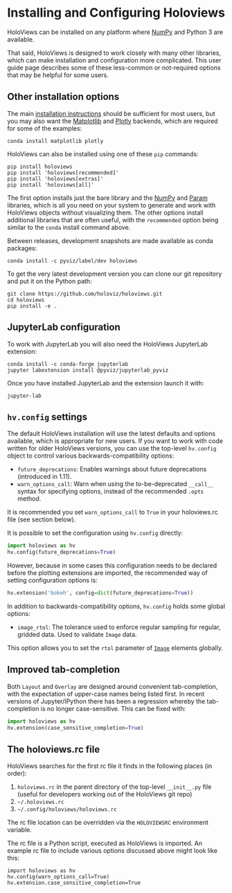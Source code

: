 # Installing and Configuring Holoviews

HoloViews can be installed on any platform where [NumPy](http://numpy.org) and Python 3 are available.

That said, HoloViews is designed to work closely with many other libraries, which can make installation and configuration more complicated. This user guide page describes some of these less-common or not-required options that may be helpful for some users.

## Other installation options

The main [installation instructions](http://holoviews.org/#installation) should be sufficient for most users, but you may also want the [Matplotlib](http://matplotlib.org) and [Plotly](https://plot.ly/python/) backends, which are required for some of the examples:

    conda install matplotlib plotly

HoloViews can also be installed using one of these `pip` commands:

    pip install holoviews
    pip install 'holoviews[recommended]'
    pip install 'holoviews[extras]'
    pip install 'holoviews[all]'

The first option installs just the bare library and the [NumPy](http://numpy.org) and [Param](https://github.com/holoviz/param) libraries, which is all you need on your system to generate and work with HoloViews objects without visualizing them. The other options install additional libraries that are often useful, with the `recommended` option being similar to the `conda` install command above.

Between releases, development snapshots are made available as conda packages:

    conda install -c pyviz/label/dev holoviews

To get the very latest development version you can clone our git
repository and put it on the Python path:

    git clone https://github.com/holoviz/holoviews.git
    cd holoviews
    pip install -e .

## JupyterLab configuration

To work with JupyterLab you will also need the HoloViews JupyterLab
extension:

```
conda install -c conda-forge jupyterlab
jupyter labextension install @pyviz/jupyterlab_pyviz
```

Once you have installed JupyterLab and the extension launch it with:

```
jupyter-lab
```

## `hv.config` settings

The default HoloViews installation will use the latest defaults and options available, which is appropriate for new users. If you want to work with code written for older HoloViews versions, you can use the top-level `hv.config` object to control various backwards-compatibility options:

- `future_deprecations`: Enables warnings about future deprecations (introduced in 1.11).
- `warn_options_call`: Warn when using the to-be-deprecated `__call__` syntax for specifying options, instead of the recommended `.opts` method.

It is recommended you set `warn_options_call` to `True` in your holoviews.rc file (see section below).

It is possible to set the configuration using `hv.config` directly:

```python
import holoviews as hv
hv.config(future_deprecations=True)
```

However, because in some cases this configuration needs to be declared before the plotting extensions are imported, the recommended way of setting configuration options is:

```python
hv.extension('bokeh', config=dict(future_deprecations=True))
```

In addition to backwards-compatibility options, `hv.config` holds some global options:

- `image_rtol`: The tolerance used to enforce regular sampling for regular, gridded data. Used to validate `Image` data.

This option allows you to set the `rtol` parameter of [`Image`](../reference/elements/bokeh/Image.ipynb) elements globally.

## Improved tab-completion

Both `Layout` and `Overlay` are designed around convenient tab-completion, with the expectation of upper-case names being listed first. In recent versions of Jupyter/IPython there has been a regression whereby the tab-completion is no longer case-sensitive. This can be fixed with:

```python
import holoviews as hv
hv.extension(case_sensitive_completion=True)
```

## The holoviews.rc file

HoloViews searches for the first rc file it finds in the following places (in order):

1. `holoviews.rc` in the parent directory of the top-level `__init__.py` file (useful for developers working out of the HoloViews git repo)
2. `~/.holoviews.rc`
3. `~/.config/holoviews/holoviews.rc`

The rc file location can be overridden via the `HOLOVIEWSRC` environment variable.

The rc file is a Python script, executed as HoloViews is imported. An example rc file to include various options discussed above might look like this:

```
import holoviews as hv
hv.config(warn_options_call=True)
hv.extension.case_sensitive_completion=True
```
